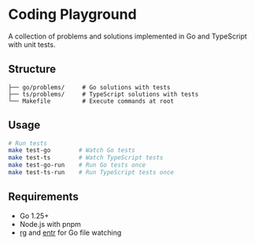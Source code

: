 # Coding Playground

A collection of problems and solutions implemented in Go and TypeScript with unit tests.

## Structure

```
├── go/problems/     # Go solutions with tests
├── ts/problems/     # TypeScript solutions with tests
└── Makefile         # Execute commands at root
```

## Usage

```bash
# Run tests
make test-go        # Watch Go tests
make test-ts        # Watch TypeScript tests
make test-go-run    # Run Go tests once
make test-ts-run    # Run TypeScript tests once
```

## Requirements

- Go 1.25+
- Node.js with pnpm
- [rg](https://github.com/BurntSushi/ripgrep) and [entr](https://eradman.com/entrproject/) for Go file watching
